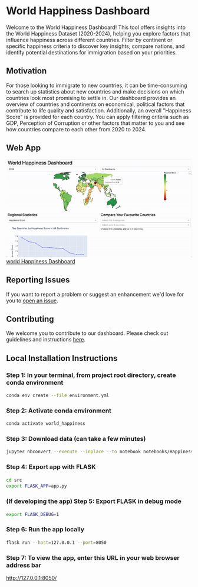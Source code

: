 # World Happiness Dashboard

Welcome to the World Happiness Dashboard! This tool offers insights into the World Happiness Dataset (2020-2024), helping you explore factors that influence happiness across different countries. Filter by continent or specific happiness criteria to discover key insights, compare nations, and identify potential destinations for immigration based on your priorities.

## Motivation

For those looking to immigrate to new countries, it can be time-consuming to search up statistics about new countries and make decisions on which countries look most promising to settle in. Our dashboard provides an overview of countries and continents on economical, political factors that contribute to life quality and satisfaction. Additionally, an overall "Happiness Score" is provided for each country. You can apply filtering criteria such as GDP, Perception of Corruption or other factors that matter to you and see how countries compare to each other from 2020 to 2024.

## Web App

![demo](img/demo.gif)
[world Happiness Dashboard](https://dsci-532-2025-11-world-happiness-1.onrender.com/)

## Reporting Issues

If you want to report a problem or suggest an enhancement we'd love for you to [open an issue](https://github.com/UBC-MDS/DSCI-532_2025_11_world_happiness/issues).

## Contributing

We welcome you to contribute to our dashboard. Please check out guidelines and instructions [here](https://github.com/UBC-MDS/DSCI-532_2025_11_world_happiness/blob/main/CONTRIBUTING.md).

## Local Installation Instructions

### Step 1: In your terminal, from project root directory, create conda environment

```bash
conda env create --file environment.yml
```

### Step 2: Activate conda environment

```bash
conda activate world_happiness
```

### Step 3: Download data (can take a few minutes)

```bash
jupyter nbconvert --execute --inplace --to notebook notebooks/Happiness_data_ETL_pipeline.ipynb
```

### Step 4: Export app with FLASK

```bash
cd src
export FLASK_APP=app.py
```

### (If developing the app) Step 5: Export FLASK in debug mode

```bash
export FLASK_DEBUG=1
```

### Step 6: Run the app locally

```bash
flask run --host=127.0.0.1 --port=8050
```

### Step 7: To view the app, enter this URL in your web browser address bar

http://127.0.0.1:8050/ 
